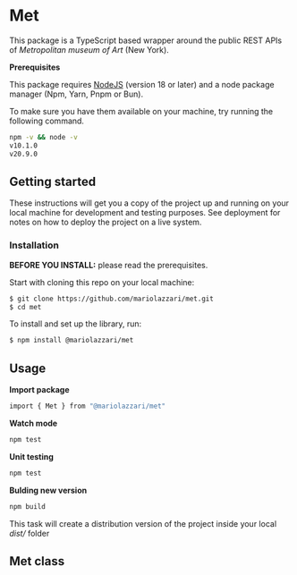 # Met

This package is a TypeScript based wrapper around the public REST APIs of *Metropolitan museum of Art* (New York).

**Prerequisites**

This package requires [NodeJS](https://nodejs.org) (version 18 or later) and a node package manager (Npm, Yarn, Pnpm or Bun).

To make sure you have them available on your machine, try running the following command.

```sh
npm -v && node -v
v10.1.0
v20.9.0
```

## Getting started

These instructions will get you a copy of the project up and running on your local machine for development and testing purposes. See deployment for notes on how to deploy the project on a live system.

### Installation

**BEFORE YOU INSTALL:** please read the prerequisites.

Start with cloning this repo on your local machine:

```sh
$ git clone https://github.com/mariolazzari/met.git
$ cd met
```

To install and set up the library, run:

```sh
$ npm install @mariolazzari/met
```

## Usage

**Import package**

```sh
import { Met } from "@mariolazzari/met"
```

**Watch mode**

```sh
npm test
```

**Unit testing**

```sh
npm test
```

**Bulding new version**

```sh
npm build
```

This task will create a distribution version of the project inside your local *dist/* folder


## Met class
